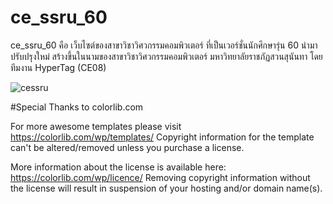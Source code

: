 # ce_ssru_60
ce_ssru_60 คือ เว็บไซต์ของสาขาวิชาวิศวกรรมคอมพิวเตอร์ ที่เป็นเวอร์ชั่นนักศึกษารุ่น 60 นำมาปรับปรุงใหม่
สร้างขึ้นในนามของสาขาวิชาวิศวกรรมคอมพิวเตอร์ มหาวิทยาลัยราชภัฏสวนสุนันทา โดยทีมงาน HyperTag (CE08)

![cessru](https://user-images.githubusercontent.com/37956546/77512493-bbf0c880-6ea5-11ea-94c8-361056a25072.png)

#Special Thanks to colorlib.com

For more awesome templates please visit https://colorlib.com/wp/templates/
Copyright information for the template can't be altered/removed unless you purchase a license.

More information about the license is available here: https://colorlib.com/wp/licence/
Removing copyright information without the license will result in suspension of your hosting and/or domain name(s).
